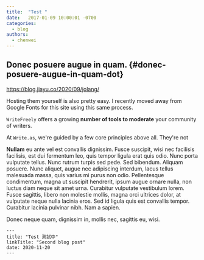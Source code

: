 ```yaml
---
title:  "Test "
date:   2017-01-09 10:00:01 -0700
categories:
  - blog 
authors:
  - chenwei
---
```



## Donec posuere augue in quam. {#donec-posuere-augue-in-quam-dot}

<https://blog.jiayu.co/2020/09/jolang/>

Hosting them yourself is also pretty easy. I recently moved away from Google Fonts for this site using this same process.

`WriteFreely` offers a growing **number of tools to moderate** your community of writers.

At `Write.as`, we're guided by a few core principles above all. They're not

**Nullam** eu ante vel est convallis dignissim.  Fusce suscipit, wisi nec facilisis facilisis, est dui fermentum leo, quis tempor ligula erat quis odio.  Nunc porta vulputate tellus.  Nunc rutrum turpis sed pede.  Sed bibendum.  Aliquam posuere.  Nunc aliquet, augue nec adipiscing interdum, lacus tellus malesuada massa, quis varius mi purus non odio.  Pellentesque condimentum, magna ut suscipit hendrerit, ipsum augue ornare nulla, non luctus diam neque sit amet urna.  Curabitur vulputate vestibulum lorem.  Fusce sagittis, libero non molestie mollis, magna orci ultrices dolor, at vulputate neque nulla lacinia eros.  Sed id ligula quis est convallis tempor.  Curabitur lacinia pulvinar nibh.  Nam a sapien.

Donec neque quam, dignissim in, mollis nec, sagittis eu, wisi.

```
---
title: "Test 測試中"
linkTitle: "Second blog post"
date: 2020-11-20
---
```
